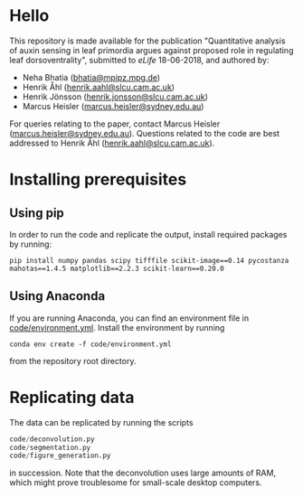 # Hello
This repository is made available for the publication "Quantitative analysis of auxin sensing in leaf primordia argues against proposed role in regulating leaf dorsoventrality",
submitted to *eLife* 18-06-2018, and authored by:

- Neha Bhatia (bhatia@mpipz.mpg.de)
- Henrik Åhl (henrik.aahl@slcu.cam.ac.uk)
- Henrik Jönsson (henrik.jonsson@slcu.cam.ac.uk)
- Marcus Heisler (marcus.heisler@sydney.edu.au)

For queries relating to the paper, contact Marcus Heisler (marcus.heisler@sydney.edu.au).
Questions related to the code are best addressed to Henrik Åhl (henrik.aahl@slcu.cam.ac.uk).

# Installing prerequisites
## Using pip
In order to run the code and replicate the output, install required packages by running:
```
pip install numpy pandas scipy tifffile scikit-image==0.14 pycostanza mahotas==1.4.5 matplotlib==2.2.3 scikit-learn==0.20.0
```
## Using Anaconda
If you are running Anaconda, you can find an environment file in [code/environment.yml](https://gitlab.com/slcu/teamHJ/publications/bhatia_et_al_2019/blob/master/code/environment.yml). Install the environment by running
```
conda env create -f code/environment.yml
```
from the repository root directory.

# Replicating data
The data can be replicated by running the scripts
```python
code/deconvolution.py
code/segmentation.py
code/figure_generation.py
```
in succession. Note that the deconvolution uses large amounts of RAM, which might prove troublesome for small-scale desktop computers.